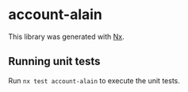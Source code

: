 # account-alain

This library was generated with [Nx](https://nx.dev).

## Running unit tests

Run `nx test account-alain` to execute the unit tests.
